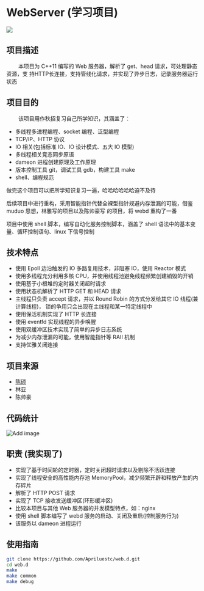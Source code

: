 # WebServer (学习项目)

[![](https://img.shields.io/badge/build-pass-brightgreen)](https://github.com/Apriluestc/web.d/edit/master/README.md)

## 项目描述

&nbsp;&nbsp;&nbsp;&nbsp;&nbsp;&nbsp;&nbsp;
本项目为 C++11 编写的 Web 服务器，解析了 get、head 请求，可处理静态资源，支
持HTTP长连接，支持管线化请求，并实现了异步日志，记录服务器运行状态

## 项目目的

&nbsp;&nbsp;&nbsp;&nbsp;&nbsp;&nbsp;&nbsp;
该项目用作秋招复习自己所学知识，其涵盖了：
- 多线程多进程编程、socket 编程、泛型编程
- TCP/IP、HTTP 协议
- IO 相关(包括标准 IO、IO 设计模式、五大 IO 模型)
- 多线程相关竞态同步原语
- dameon 进程创建原理及工作原理
- 版本控制工具 git，调试工具 gdb，构建工具 make
- shell、编程规范

做完这个项目可以把所学知识复习一遍，哈哈哈哈哈哈迫不及待

后续项目中进行重构，采用智能指针代替全裸型指针规避内存泄漏的可能，借鉴 muduo 思想，林雅写的项目以及陈帅豪写
的项目，将 webd 重构了一番

项目中使用 shell 脚本，编写自动化服务控制脚本，涵盖了 shell 语法中的基本变量、循环控制语句、linux 下信号控制

## 技术特点

- 使用 Epoll 边沿触发的 IO 多路复用技术，非阻塞 IO，使用 Reactor 模式
- 使用多线程充分利用多核 CPU，并使用线程池避免线程频繁创建销毁的开销
- 使用基于小根堆的定时器关闭超时请求
- 使用状态机解析了 HTTP GET 和 HEAD 请求
- 主线程只负责 accept 请求，并以 Round Robin 的方式分发给其它 IO 线程(兼计算线程)，
锁的争用只会出现在主线程和某一特定线程中
- 使用保活机制实现了 HTTP 长连接
- 使用 eventfd 实现线程的异步唤醒
- 使用双缓冲区技术实现了简单的异步日志系统
- 为减少内存泄漏的可能，使用智能指针等 RAII 机制
- 支持优雅关闭连接

## 项目来源

- [陈硕](https://github.com/chenshuo/muduo/tree/master/muduo/net)
- 林亚
- 陈帅豪

## 代码统计

![Add image](https://github.com/Apriluestc/web.d/blob/master/image/num.png)

## 职责 (我实现了)

- 实现了基于时间轮的定时器，定时关闭超时请求以及剔除不活跃连接
- 实现了线程安全的高性能内存池 MemoryPool，减少频繁开辟和释放产生的内存碎片
- 解析了 HTTP POST 请求
- 实现了 TCP 接收发送缓冲区(环形缓冲区)
- 比较本项目与其他 Web 服务器的并发模型特点，如：nginx
- 使用 shell 脚本编写了 webd 服务的启动、关闭及重启(控制服务行为)
- 该服务以 dameon 进程运行

## 使用指南

```bash
git clone https://github.com/Apriluestc/web.d.git
cd web.d
make
make common
make debug
```
